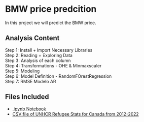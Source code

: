 # BMW price predcition
In this project we will predict the BMW price.

## Analysis Content 
Step 1: Install + Import Necessary Libraries \
Step 2: Reading + Exploring Data \
Step 3: Analysis of each column \
Step 4: Transformations - OHE & Minmaxscaler \
Step 5: Modeling \
Step 6: Model Definition - RandomFOrestRegression \
Step 7: RMSE Modelo AR

## Files Included
- [.ipynb Notebook](https://https://github.com/xavimmesia/bmw-price-prediction/blob/main/BMW_price_predict.ipynb)
- [CSV file of UNHCR Refugee Stats for Canada from 2012-2022](bmw_pricing_v2.csv)
